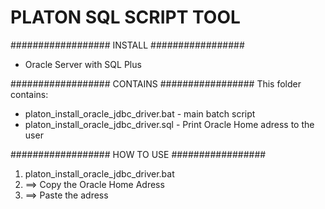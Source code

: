 # PLATON SQL SCRIPT TOOL

################## INSTALL #################
- Oracle Server with SQL Plus

################## CONTAINS #################
This folder contains:
- platon_install_oracle_jdbc_driver.bat - main batch script
- platon_install_oracle_jdbc_driver.sql  - Print Oracle Home adress to the user

################## HOW TO USE #################
1. platon_install_oracle_jdbc_driver.bat
2. ==> Copy the Oracle Home Adress
3. ==> Paste the adress
